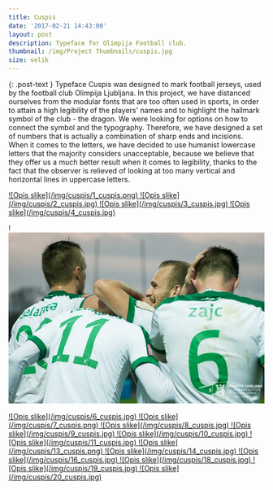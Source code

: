 ```yaml
---
title: Cuspis
date: '2017-02-21 14:43:00'
layout: post
description: Typeface for Olimpija Football club.
thumbnail: /img/Project Thumbnails/cuspis.jpg
size: velik
---
```


{: .post-text }
Typeface Cuspis was designed to mark football jerseys, used by the football club Olimpija Ljubljana. In this project, we have distanced ourselves from the modular fonts that are too often used in sports, in order to attain a high legibility of the players' names and to highlight the hallmark symbol of the club - the dragon. We were looking for options on how to connect the symbol and the typography. Therefore, we have designed a set of numbers that is actually a combination of sharp ends and incisions. When it comes to the letters, we have decided to use humanist lowercase letters that the majority considers unacceptable, because we believe that they offer us a much better result when it comes to legibility, thanks to the fact that the observer is relieved of looking at too many vertical and horizontal lines in uppercase letters.

<a href="/img/cuspis/1_cuspis.png" class="fluidbox">
![Opis slike](/img/cuspis/1_cuspis.png)
</a>

<a href="/img/cuspis/2_cuspis.jpg" class="fluidbox">
![Opis slike](/img/cuspis/2_cuspis.jpg)
</a>

<a href="/img/cuspis/3_cuspis.jpg" class="fluidbox">
![Opis slike](/img/cuspis/3_cuspis.jpg)
</a>

<a href="/img/cuspis/4_cuspis.jpg" class="fluidbox">
![Opis slike](/img/cuspis/4_cuspis.jpg)
</a>

!<a href="/img/cuspis/5_cuspis.jpg" class="fluidbox">
![Opis slike](/img/cuspis/5_cuspis.jpg)
</a>

<a href="/img/cuspis/6_cuspis.jpg" class="fluidbox">
![Opis slike](/img/cuspis/6_cuspis.jpg)
</a>

<a href="/img/cuspis/7_cuspis.png" class="fluidbox">
![Opis slike](/img/cuspis/7_cuspis.png)
</a>

<a href="/img/cuspis/8_cuspis.jpg" class="fluidbox">
![Opis slike](/img/cuspis/8_cuspis.jpg)
</a>

<a href="/img/cuspis/9_cuspis.jpg" class="fluidbox">
![Opis slike](/img/cuspis/9_cuspis.jpg)
</a>

<a href="/img/cuspis/10_cuspis.jpg" class="fluidbox">
![Opis slike](/img/cuspis/10_cuspis.jpg)
</a>

<a href="/img/cuspis/11_cuspis.jpg" class="fluidbox">
![Opis slike](/img/cuspis/11_cuspis.jpg)
</a>

<a href="/img/cuspis/13_cuspis.png" class="fluidbox">
![Opis slike](/img/cuspis/13_cuspis.png)
</a>

<a href="/img/cuspis/14_cuspis.jpg" class="fluidbox">
![Opis slike](/img/cuspis/14_cuspis.jpg)
</a>

<a href="/img/cuspis/16_cuspis.jpg" class="fluidbox">
![Opis slike](/img/cuspis/16_cuspis.jpg)
</a>

<a href="/img/cuspis/18_cuspis.jpg" class="fluidbox">
![Opis slike](/img/cuspis/18_cuspis.jpg)
</a>

<a href="/img/cuspis/19_cuspis.jpg" class="fluidbox">
![Opis slike](/img/cuspis/19_cuspis.jpg)
</a>

<a href="/img/cuspis/20_cuspis.jpg" class="fluidbox">
![Opis slike](/img/cuspis/20_cuspis.jpg)
</a>
